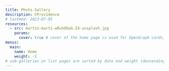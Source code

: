 ```yaml
---
title: Photo Gallery
description: ©Prov1dence
# lastmod: 2023-07-05
resources:
  - src: martin-martz-wRuhOOaG-Z4-unsplash.jpg
    params:
      cover: true # cover of the home page is used for OpenGraph cards, etc.
menus:
  main:
    name: Home
    weight: -1
# sub-galleries on list pages are sorted by date and weight (descending)
---
```

